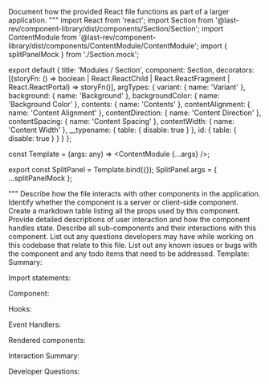 Document how the provided React file functions as part of a larger application.
"""
import React from 'react';
import Section from '@last-rev/component-library/dist/components/Section/Section';
import ContentModule from '@last-rev/component-library/dist/components/ContentModule/ContentModule';
import { splitPanelMock } from './Section.mock';

export default {
  title: 'Modules / Section',
  component: Section,
  decorators: [(storyFn: () => boolean | React.ReactChild | React.ReactFragment | React.ReactPortal) => storyFn()],
  argTypes: {
    variant: { name: 'Variant' },
    background: { name: 'Background' },
    backgroundColor: { name: 'Background Color' },
    contents: { name: 'Contents' },
    contentAlignment: { name: 'Content Alignment' },
    contentDirection: { name: 'Content Direction' },
    contentSpacing: { name: 'Content Spacing' },
    contentWidth: { name: 'Content Width' },
    __typename: { table: { disable: true } },
    id: { table: { disable: true } }
  }
};

const Template = (args: any) => <ContentModule {...args} />;

export const SplitPanel = Template.bind({});
SplitPanel.args = { ...splitPanelMock };

"""
Describe how the file interacts with other components in the application.
Identify whether the component is a server or client-side component.
Create a markdown table listing all the props used by this component.
Provide detailed descriptions of user interaction and how the component handles state.
Describe all sub-components and their interactions with this component.
List out any questions developers may have while working on this codebase that relate to this file.
List out any known issues or bugs with the component and any todo items that need to be addressed.
Template:
Summary:
<brief overview of the file and all its major components>

Import statements:
<describe the imports and dependencies>

Component:
<Summary of component>

Hooks:
<list of hooks with descriptions>

Event Handlers:
<list of Event Handlers with descriptions>

Rendered components:
<list of Rendered components with descriptions>

Interaction Summary:
<a summary of how the file could interact with the rest of the application>

Developer Questions:
<a list of questions Developers working with this component may have the following questions when debugging>